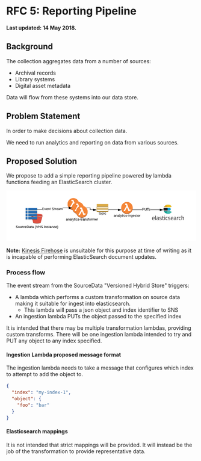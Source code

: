 # RFC 5: Reporting Pipeline

**Last updated: 14 May 2018.**

## Background

The collection aggregates data from a number of sources:

- Archival records
- Library systems
- Digital asset metadata

Data will flow from these systems into our data store.

## Problem Statement

In order to make decisions about collection data.

We need to run analytics and reporting on data from various sources.

## Proposed Solution

We propose to add a simple reporting pipeline powered by lambda functions feeding an ElasticSearch cluster.

![overview](overview.png)

**Note:** [Kinesis Firehose](https://aws.amazon.com/blogs/aws/amazon-kinesis-firehose-simple-highly-scalable-data-ingestion/) is unsuitable for this purpose at time of writing as it is incapable of performing ElasticSearch document updates.

### Process flow

The event stream from the SourceData "Versioned Hybrid Store" triggers:

- A lambda which performs a custom transformation on source data making it suitable for ingest into elasticsearch.
  - This lambda will pass a json object and index identifier to SNS
- An ingestion lambda PUTs the object passed to the specified index

It is intended that there may be multiple transformation lambdas, providing custom transforms. There will be one ingestion lambda intended to try and PUT any object to any index specified.

#### Ingestion Lambda proposed message format

The ingestion lambda needs to take a message that configures which index to attempt to add the object to.

```json
{
  "index": "my-index-1",
  "object": {
    "foo": "bar"
  }
}
```

#### Elasticsearch mappings

It is not intended that strict mappings will be provided. It will instead be the job of the transformation to provide representative data.
